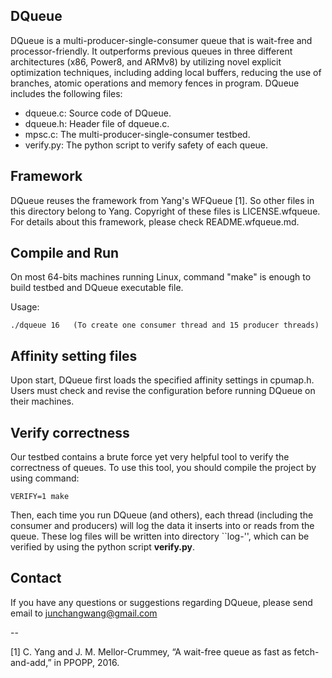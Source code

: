 ## DQueue

DQueue is a multi-producer-single-consumer queue that is wait-free and processor-friendly. It outperforms previous queues in three different architectures (x86, Power8, and ARMv8) by utilizing novel explicit optimization techniques, including adding local buffers, reducing the use of branches, atomic operations and memory fences in program. DQueue includes the following files:

- dqueue.c: Source code of DQueue.
- dqueue.h: Header file of dqueue.c.
- mpsc.c: The multi-producer-single-consumer testbed.
- verify.py: The python script to verify safety of each queue.

## Framework

DQueue reuses the framework from Yang's WFQueue [1]. So other files in this directory belong to Yang. Copyright of these files is LICENSE.wfqueue. For details about this framework, please check README.wfqueue.md.

## Compile and Run

On most 64-bits machines running Linux, command "make" is enough to build testbed and DQueue executable file.

Usage:
```
./dqueue 16   (To create one consumer thread and 15 producer threads)
```

## Affinity setting files

Upon start, DQueue first loads the specified affinity settings in cpumap.h. Users must check and revise the configuration before running DQueue on their machines.

## Verify correctness

Our testbed contains a brute force yet very helpful tool to verify the correctness of queues. To use this tool, you should compile the project by using command:
```
VERIFY=1 make
```
Then, each time you run DQueue (and others), each thread (including the consumer and producers) will log the data it inserts into or reads from the queue. These log files will be written into directory ``log-<timestamp>'', which can be verified by using the python script **verify.py**.


## Contact

If you have any questions or suggestions regarding DQueue, please send email to junchangwang@gmail.com


--


[1] C. Yang and J. M. Mellor-Crummey, “A wait-free queue as fast as fetch-and-add,” in PPOPP, 2016.
